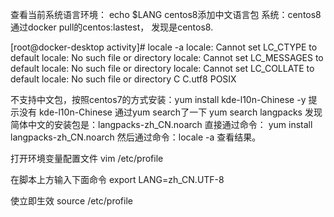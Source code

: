查看当前系统语言环境：
  echo $LANG
centos8添加中文语言包
系统：centos8
通过docker pull的centos:lastest， 发现是centos8.

[root@docker-desktop activity]# locale -a
locale: Cannot set LC_CTYPE to default locale: No such file or directory
locale: Cannot set LC_MESSAGES to default locale: No such file or directory
locale: Cannot set LC_COLLATE to default locale: No such file or directory
C
C.utf8
POSIX

不支持中文包，按照centos7的方式安装：yum install kde-l10n-Chinese -y
提示没有 kde-l10n-Chinese
通过yum search了一下
yum search langpacks
发现简体中文的安装包是：langpacks-zh_CN.noarch
直接通过命令： yum install langpacks-zh_CN.noarch
然后通过命令：locale -a 查看结果。

打开环境变量配置文件
  vim /etc/profile

在脚本上方输入下面命令
  export LANG=zh_CN.UTF-8

使立即生效
  source /etc/profile
